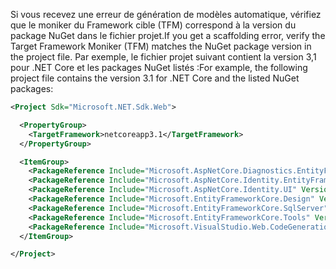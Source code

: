 <span data-ttu-id="49e12-101">Si vous recevez une erreur de génération de modèles automatique, vérifiez que le moniker du Framework cible (TFM) correspond à la version du package NuGet dans le fichier projet.</span><span class="sxs-lookup"><span data-stu-id="49e12-101">If you get a scaffolding error, verify the Target Framework Moniker (TFM) matches the NuGet package version in the project file.</span></span> <span data-ttu-id="49e12-102">Par exemple, le fichier projet suivant contient la version 3,1 pour .NET Core et les packages NuGet listés :</span><span class="sxs-lookup"><span data-stu-id="49e12-102">For example, the following project file contains the version 3.1 for .NET Core and the listed NuGet packages:</span></span>

```xml
<Project Sdk="Microsoft.NET.Sdk.Web">

  <PropertyGroup>
    <TargetFramework>netcoreapp3.1</TargetFramework>
  </PropertyGroup>

  <ItemGroup>
    <PackageReference Include="Microsoft.AspNetCore.Diagnostics.EntityFrameworkCore" Version="3.1.0" />
    <PackageReference Include="Microsoft.AspNetCore.Identity.EntityFrameworkCore" Version="3.1.0" />
    <PackageReference Include="Microsoft.AspNetCore.Identity.UI" Version="3.1.0" />
    <PackageReference Include="Microsoft.EntityFrameworkCore.Design" Version="3.1.0" />
    <PackageReference Include="Microsoft.EntityFrameworkCore.SqlServer" Version="3.1.0" />
    <PackageReference Include="Microsoft.EntityFrameworkCore.Tools" Version="3.1.0" />
    <PackageReference Include="Microsoft.VisualStudio.Web.CodeGeneration.Design" Version="3.1.0" />
  </ItemGroup>

</Project>
```
